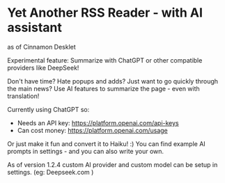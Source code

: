 # Yet Another RSS Reader - with AI assistant
as of Cinnamon Desklet 

Experimental feature: Summarize with ChatGPT or other compatible providers
like DeepSeek!

  Don't have time? Hate popups and adds? Just want to go quickly through
  the main news? 
  Use AI features to summarize the page - even with translation!

  Currently using ChatGPT so: 
  - Needs an API key:   https://platform.openai.com/api-keys 
  - Can cost money:    	https://platform.openai.com/usage

  Or just make it fun and convert it to Haiku! :)
  You can find example AI prompts in settings - and you can also write your
  own.

  As of version 1.2.4 custom AI provider and custom model can be setup in
  settings. (eg: Deepseek.com )
